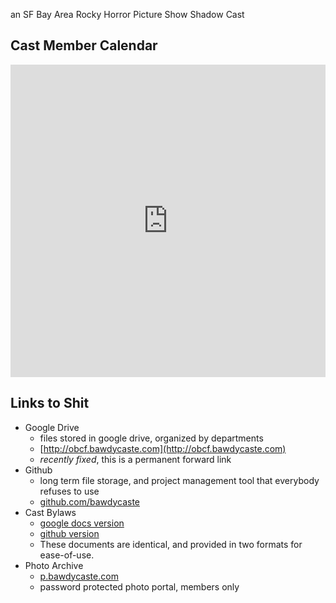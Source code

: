an SF Bay Area Rocky Horror Picture Show Shadow Cast
     
## Cast Member Calendar

<iframe src="https://calendar.google.com/calendar/embed?src=YmF3ZHljYXN0ZS5jb21fOGZwbHRkbjkzcWltb2ZkN21kcWcwMDI1bzBAZ3JvdXAuY2FsZW5kYXIuZ29vZ2xlLmNvbQ&amp;src=c2VvZTV0MXA2Y2lndHBvOTNwZjRvODVjcjhAZ3JvdXAuY2FsZW5kYXIuZ29vZ2xlLmNvbQ&amp;src=YmF3ZHljYXN0ZS5jb21fM2Nha3M3aGYyY3NqMGttajk0dTUxbjk2ZHNAZ3JvdXAuY2FsZW5kYXIuZ29vZ2xlLmNvbQ&amp;src=YmF3ZHljYXN0ZS5jb21fbTJpNDM5bDBxaWp0dW1zdjk5ZTFiMDh0cDBAZ3JvdXAuY2FsZW5kYXIuZ29vZ2xlLmNvbQ&amp;src=YmF3ZHljYXN0ZS5jb21fa2Q0a283ZjVpZHRiZ2JlNTJvcjEwM2xtaW9AZ3JvdXAuY2FsZW5kYXIuZ29vZ2xlLmNvbQ&amp;src=ZW4udXNhI2hvbGlkYXlAZ3JvdXAudi5jYWxlbmRhci5nb29nbGUuY29t&amp;" style="border: 0" width="100%" height="500" frameborder="0" scrolling="no"></iframe>

## Links to Shit

- Google Drive
  - files stored in google drive, organized by departments
  - [http://obcf.bawdycaste.com](http://obcf.bawdycaste.com)
  - *recently fixed*, this is a permanent forward link
- Github
  - long term file storage, and project management tool that everybody refuses to use
  - [github.com/bawdycaste](https://github.com/bawdycaste)
- Cast Bylaws
  - [google docs version](https://docs.google.com/document/d/e/2PACX-1vQwQB19zkf2DaQFueaOJWOG9QGhHEVWFXq4yKjn9t7KNDK-ssom4pNH7H8oGr_w68M7iQBVYEuGoAlq/pub)
  - [github version](https://github.com/bawdycaste/bylaws)
  - These documents are identical, and provided in two formats for ease-of-use.
- Photo Archive
  - [p.bawdycaste.com](https://p.bawdycaste.com)
  - password protected photo portal, members only
